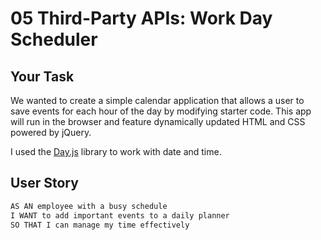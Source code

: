 # 05 Third-Party APIs: Work Day Scheduler

## Your Task

 We wanted to create a simple calendar application that allows a user to save events for each hour of the day by modifying starter code. This app will run in the browser and feature dynamically updated HTML and CSS powered by jQuery.

I used the [Day.js](https://day.js.org/en/) library to work with date and time. 

## User Story

```md
AS AN employee with a busy schedule
I WANT to add important events to a daily planner
SO THAT I can manage my time effectively
```


